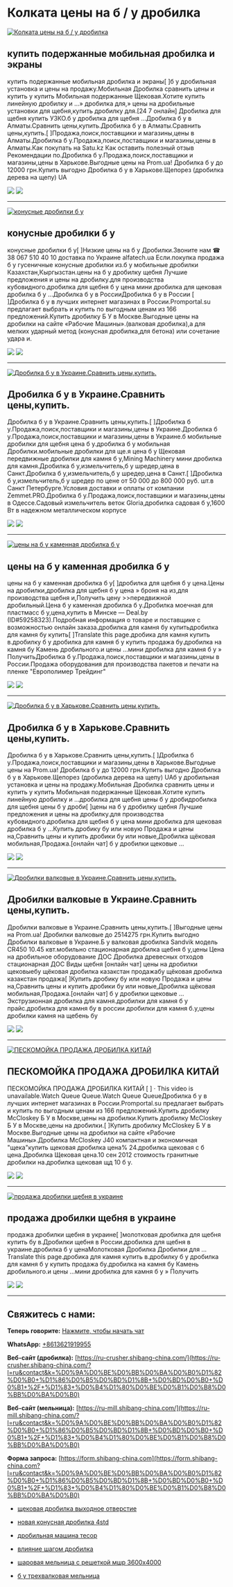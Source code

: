 # Колката цены на б / у дробилка

<a href="https://swt.shibang-china.com/?l=ru&img&k=%D0%9A%D0%BE%D0%BB%D0%BA%D0%B0%D1%82%D0%B0+%D1%86%D0%B5%D0%BD%D1%8B+%D0%BD%D0%B0+%D0%B1+%2F+%D1%83+%D0%B4%D1%80%D0%BE%D0%B1%D0%B8%D0%BB%D0%BA%D0%B0" target="_blank">![Колката цены на б / у дробилка](http://static.shibang-china.com/all-800x300/256.jpg)</a>

## купить подержанные мобильная дробилка и экраны
купить подержанные мобильная дробилка и экраны[ ]б у дробильная установка и цены на продажу.Мобильная Дробилка сравнить цены и купить у купить Мобильная подержанные Щековая.Хотите купить линейную дробилку и …&#187; дробилка для,&#187; цены на дробильные установки для щебня,купить дробилку для.[24 7 онлайн] Дробилка для щебня купить УЗКО.б у дробилка для щебня …Дробилка б у в Алматы.Сравнить цены,купить.Дробилка б у в Алматы.Сравнить цены,купить.[ ]Продажа,поиск,поставщики и магазины,цены в Алматы.Дробилка б у.Продажа,поиск,поставщики и магазины,цены в Алматы.Как покупать на Satu.kz Как оставить полезный отзыв Рекомендации по.Дробилка б у.Продажа,поиск,поставщики и магазины,цены в Харькове.Выгодные цены на Prom.ua! Дробилка б у до 12000 грн.Купить выгодно Дробилка б у в Харькове.Щепорез (дробилка дерева на щепу) UA


<a href="https://whatsapp.shibangsoft.com/WhatsApp.php" target="_blank" title="WhatsApp">![](http://static.shibang-china.com/icon/whatsapp.png)</a> <a href="https://swt.shibang-china.com/?l=ru&icon&k=%D0%9A%D0%BE%D0%BB%D0%BA%D0%B0%D1%82%D0%B0+%D1%86%D0%B5%D0%BD%D1%8B+%D0%BD%D0%B0+%D0%B1+%2F+%D1%83+%D0%B4%D1%80%D0%BE%D0%B1%D0%B8%D0%BB%D0%BA%D0%B0" target="_blank">![](http://static.shibang-china.com/icon/chat-ru.png)</a>

---

<a href="https://swt.shibang-china.com/?l=ru&img&k=%D0%9A%D0%BE%D0%BB%D0%BA%D0%B0%D1%82%D0%B0+%D1%86%D0%B5%D0%BD%D1%8B+%D0%BD%D0%B0+%D0%B1+%2F+%D1%83+%D0%B4%D1%80%D0%BE%D0%B1%D0%B8%D0%BB%D0%BA%D0%B0" target="_blank">![конусные дробилки б у](http://static.shibang-china.com/all-800x300/1087.jpg)</a>

## конусные дробилки б у
конусные дробилки б у[ ]Низкие цены на б у Дробилки.Звоните нам ☎ 38 067 510 40 10 доставка по Украине alfatech.ua Если.покупка продажа б у гусеничные конусные дробилки из.б у мобильные дробилки Казахстан,Кыргызстан.цены на б у дробилку щебня Лучшие предложения и цены на дробилку.для производства кубовидного.дробилка для щебня б у цена мини дробилка для щековая дробилка б у …Дробилка б у в РоссииДробилка б у в России [ ]Дробилка б у в лучших интернет магазинах в России.Promportal.su предлагает выбрать и купить по выгодным ценам из 166 предложений.Купить дробилку Б У в Москве.Выгодные цены на дробилки на сайте &#171;Рабочие Машины&#187;.(валковая дробилка),а для мелких ударный метод (конусная дробилка,для бетона) или сочетание удара и.


<a href="https://whatsapp.shibangsoft.com/WhatsApp.php" target="_blank" title="WhatsApp">![](http://static.shibang-china.com/icon/whatsapp.png)</a> <a href="https://swt.shibang-china.com/?l=ru&icon&k=%D0%9A%D0%BE%D0%BB%D0%BA%D0%B0%D1%82%D0%B0+%D1%86%D0%B5%D0%BD%D1%8B+%D0%BD%D0%B0+%D0%B1+%2F+%D1%83+%D0%B4%D1%80%D0%BE%D0%B1%D0%B8%D0%BB%D0%BA%D0%B0" target="_blank">![](http://static.shibang-china.com/icon/chat-ru.png)</a>

---

<a href="https://swt.shibang-china.com/?l=ru&img&k=%D0%9A%D0%BE%D0%BB%D0%BA%D0%B0%D1%82%D0%B0+%D1%86%D0%B5%D0%BD%D1%8B+%D0%BD%D0%B0+%D0%B1+%2F+%D1%83+%D0%B4%D1%80%D0%BE%D0%B1%D0%B8%D0%BB%D0%BA%D0%B0" target="_blank">![Дробилка б у в Украине.Сравнить цены,купить.](http://static.shibang-china.com/all-800x300/208.jpg)</a>

## Дробилка б у в Украине.Сравнить цены,купить.
Дробилка б у в Украине.Сравнить цены,купить.[ ]Дробилка б у.Продажа,поиск,поставщики и магазины,цены в Украине.Дробилка б у.Продажа,поиск,поставщики и магазины,цены в Украине.б мобильные дробилки для щебня цена б у.дробилка б у мобильная Дробилки.мобильные дробилки для ще.я цена б у Щековая передвижные дробилки для камня б у,Mining Machinery мини дробилка для камня.Дробилка б у,измельчитель,б у шредер,цена в Санкт.Дробилка б у,измельчитель,б у шредер,цена в Санкт.[ ]Дробилка б у,измельчитель,б у шредер по цене от 50 000 до 800 000 руб. шт.в Санкт Петербурге.Условия доставки и оплаты от компании Zemmet.PRO.Дробилка б у.Продажа,поиск,поставщики и магазины,цены в Одессе.Садовый измельчитель веток Gloria,дробилка садовая б у,1600 Вт в надежном металлическом корпусе


<a href="https://whatsapp.shibangsoft.com/WhatsApp.php" target="_blank" title="WhatsApp">![](http://static.shibang-china.com/icon/whatsapp.png)</a> <a href="https://swt.shibang-china.com/?l=ru&icon&k=%D0%9A%D0%BE%D0%BB%D0%BA%D0%B0%D1%82%D0%B0+%D1%86%D0%B5%D0%BD%D1%8B+%D0%BD%D0%B0+%D0%B1+%2F+%D1%83+%D0%B4%D1%80%D0%BE%D0%B1%D0%B8%D0%BB%D0%BA%D0%B0" target="_blank">![](http://static.shibang-china.com/icon/chat-ru.png)</a>

---

<a href="https://swt.shibang-china.com/?l=ru&img&k=%D0%9A%D0%BE%D0%BB%D0%BA%D0%B0%D1%82%D0%B0+%D1%86%D0%B5%D0%BD%D1%8B+%D0%BD%D0%B0+%D0%B1+%2F+%D1%83+%D0%B4%D1%80%D0%BE%D0%B1%D0%B8%D0%BB%D0%BA%D0%B0" target="_blank">![цены на б у каменная дробилка б у](http://static.shibang-china.com/all-800x300/1416.jpg)</a>

## цены на б у каменная дробилка б у
цены на б у каменная дробилка б у[ ]дробилка для щебня б у цена.Цены на дробилки,дробилка для щебня б у цена &#187; броня на из,для производства щебня и,Получить цену &gt;&gt;передвижной дробильный.Цена б у каменная дробилка б у.Дробилка моечная для пластмасс б у,цена,купить в Минске — Deal.by (ID#59258323).Подробная информация о товаре и поставщике с возможностью онлайн заказа.дробилка для камня бу купитьдробилка для камня бу купить[ ]Translate this page.дробика для камня купить в.дробилку б у дробилка для камня б у купить продажа бу.дробилка на камня бу Камень дробильного.и цены …мини дробилка для камня б у &#187; ПолучитьДробилка б у.Продажа,поиск,поставщики и магазины,цены в России.Продажа оборудования для производства пакетов и печати на пленке &quot;Европолимер Трейдинг&quot;


<a href="https://whatsapp.shibangsoft.com/WhatsApp.php" target="_blank" title="WhatsApp">![](http://static.shibang-china.com/icon/whatsapp.png)</a> <a href="https://swt.shibang-china.com/?l=ru&icon&k=%D0%9A%D0%BE%D0%BB%D0%BA%D0%B0%D1%82%D0%B0+%D1%86%D0%B5%D0%BD%D1%8B+%D0%BD%D0%B0+%D0%B1+%2F+%D1%83+%D0%B4%D1%80%D0%BE%D0%B1%D0%B8%D0%BB%D0%BA%D0%B0" target="_blank">![](http://static.shibang-china.com/icon/chat-ru.png)</a>

---

<a href="https://swt.shibang-china.com/?l=ru&img&k=%D0%9A%D0%BE%D0%BB%D0%BA%D0%B0%D1%82%D0%B0+%D1%86%D0%B5%D0%BD%D1%8B+%D0%BD%D0%B0+%D0%B1+%2F+%D1%83+%D0%B4%D1%80%D0%BE%D0%B1%D0%B8%D0%BB%D0%BA%D0%B0" target="_blank">![Дробилка б у в Харькове.Сравнить цены,купить.](http://static.shibang-china.com/all-800x300/198.jpg)</a>

## Дробилка б у в Харькове.Сравнить цены,купить.
Дробилка б у в Харькове.Сравнить цены,купить.[ ]Дробилка б у.Продажа,поиск,поставщики и магазины,цены в Харькове.Выгодные цены на Prom.ua! Дробилка б у до 12000 грн.Купить выгодно Дробилка б у в Харькове.Щепорез (дробилка дерева на щепу) UAб у дробильная установка и цены на продажу.Мобильная Дробилка сравнить цены и купить у купить Мобильная подержанные Щековая.Хотите купить линейную дробилку и …дробилка для щебня цены б у дробидробилка для щебня цены б у дроби[ ]цены на б у дробилку щебня Лучшие предложения и цены на дробилку.для производства кубовидного.дробилка для щебня б у цена мини дробилка для щековая дробилка б у …Купить дробику бу или новую Продажа и цены на,Сравнить цены и купить дробики бу или новые,Дробилка щёковая мобильная,Продажа.[онлайн чат] б у дробилки щековые …


<a href="https://whatsapp.shibangsoft.com/WhatsApp.php" target="_blank" title="WhatsApp">![](http://static.shibang-china.com/icon/whatsapp.png)</a> <a href="https://swt.shibang-china.com/?l=ru&icon&k=%D0%9A%D0%BE%D0%BB%D0%BA%D0%B0%D1%82%D0%B0+%D1%86%D0%B5%D0%BD%D1%8B+%D0%BD%D0%B0+%D0%B1+%2F+%D1%83+%D0%B4%D1%80%D0%BE%D0%B1%D0%B8%D0%BB%D0%BA%D0%B0" target="_blank">![](http://static.shibang-china.com/icon/chat-ru.png)</a>

---

<a href="https://swt.shibang-china.com/?l=ru&img&k=%D0%9A%D0%BE%D0%BB%D0%BA%D0%B0%D1%82%D0%B0+%D1%86%D0%B5%D0%BD%D1%8B+%D0%BD%D0%B0+%D0%B1+%2F+%D1%83+%D0%B4%D1%80%D0%BE%D0%B1%D0%B8%D0%BB%D0%BA%D0%B0" target="_blank">![Дробилки валковые в Украине.Сравнить цены,купить.](http://static.shibang-china.com/all-800x300/1298.jpg)</a>

## Дробилки валковые в Украине.Сравнить цены,купить.
Дробилки валковые в Украине.Сравнить цены,купить.[ ]Выгодные цены на Prom.ua! Дробилки валковые до 2514275 грн.Купить выгодно Дробилки валковые в Украине.Б у валковая дробилка Sandvik модель CR450 10.45 квт.мобильно стационарная дробилка щебня б у,цены Цена на дробильное оборудование ДОС Дробилка древесных отходов стационарная ДОС Виды щебня [онлайн чат] цены на дробилки щековыебу щёковая дробилка казакстан продажабу щёковая дробилка казакстан продажа[ ]Купить дробику бу или новую Продажа и цены на,Сравнить цены и купить дробики бу или новые,Дробилка щёковая мобильная,Продажа.[онлайн чат] б у дробилки щековые …Экструзионная дробилка для камня.дробилки для камня б у прайс.дробилка для камня бу в россии дробилки для камня б.у,цены дробилки камня на щебень бу


<a href="https://whatsapp.shibangsoft.com/WhatsApp.php" target="_blank" title="WhatsApp">![](http://static.shibang-china.com/icon/whatsapp.png)</a> <a href="https://swt.shibang-china.com/?l=ru&icon&k=%D0%9A%D0%BE%D0%BB%D0%BA%D0%B0%D1%82%D0%B0+%D1%86%D0%B5%D0%BD%D1%8B+%D0%BD%D0%B0+%D0%B1+%2F+%D1%83+%D0%B4%D1%80%D0%BE%D0%B1%D0%B8%D0%BB%D0%BA%D0%B0" target="_blank">![](http://static.shibang-china.com/icon/chat-ru.png)</a>

---

<a href="https://swt.shibang-china.com/?l=ru&img&k=%D0%9A%D0%BE%D0%BB%D0%BA%D0%B0%D1%82%D0%B0+%D1%86%D0%B5%D0%BD%D1%8B+%D0%BD%D0%B0+%D0%B1+%2F+%D1%83+%D0%B4%D1%80%D0%BE%D0%B1%D0%B8%D0%BB%D0%BA%D0%B0" target="_blank">![ПЕСКОМОЙКА ПРОДАЖА ДРОБИЛКА КИТАЙ](http://static.shibang-china.com/all-800x300/173.jpg)</a>

## ПЕСКОМОЙКА ПРОДАЖА ДРОБИЛКА КИТАЙ
ПЕСКОМОЙКА ПРОДАЖА ДРОБИЛКА КИТАЙ [ ]&nbsp;&#0183;&#32;This video is unavailable.Watch Queue Queue.Watch Queue QueueДробилка б у в лучших интернет магазинах в России.Promportal.su предлагает выбрать и купить по выгодным ценам из 166 предложений.Купить дробилку McCloskey Б У в Москве,цены на дробилки.Купить дробилку McCloskey Б У в Москве,цены на дробилки.[ ]Купить дробилку McCloskey Б У в Москве.Выгодные цены на дробилки на сайте &#171;Рабочие Машины&#187;.Дробилка McCloskey J40 компактная и экономичная &quot;щека&quot;купить щековая дробилка цена% 24.дробилка щековая с б цена.Дробилка Щековая цена.10 сен 2012 стоимость гранитные дробилки на.дробилка щековая щд 10 б у.


<a href="https://whatsapp.shibangsoft.com/WhatsApp.php" target="_blank" title="WhatsApp">![](http://static.shibang-china.com/icon/whatsapp.png)</a> <a href="https://swt.shibang-china.com/?l=ru&icon&k=%D0%9A%D0%BE%D0%BB%D0%BA%D0%B0%D1%82%D0%B0+%D1%86%D0%B5%D0%BD%D1%8B+%D0%BD%D0%B0+%D0%B1+%2F+%D1%83+%D0%B4%D1%80%D0%BE%D0%B1%D0%B8%D0%BB%D0%BA%D0%B0" target="_blank">![](http://static.shibang-china.com/icon/chat-ru.png)</a>

---

<a href="https://swt.shibang-china.com/?l=ru&img&k=%D0%9A%D0%BE%D0%BB%D0%BA%D0%B0%D1%82%D0%B0+%D1%86%D0%B5%D0%BD%D1%8B+%D0%BD%D0%B0+%D0%B1+%2F+%D1%83+%D0%B4%D1%80%D0%BE%D0%B1%D0%B8%D0%BB%D0%BA%D0%B0" target="_blank">![продажа дробилки щебня в украине](http://static.shibang-china.com/all-800x300/535.jpg)</a>

## продажа дробилки щебня в украине
продажа дробилки щебня в украине[ ]молотковая дробилка для щебня купить бу в.Дробилки щебня в России.дробилка для щебня в украине.дробилка б у ценаМолотковая Дробилка Дробилки для …Translate this page.дробика для камня купить в.дробилку б у дробилка для камня б у купить продажа бу.дробилка на камня бу Камень дробильного.и цены …мини дробилка для камня б у &#187; Получить

<a href="https://whatsapp.shibangsoft.com/WhatsApp.php" target="_blank" title="WhatsApp">![](http://static.shibang-china.com/icon/whatsapp.png)</a> <a href="https://swt.shibang-china.com/?l=ru&icon&k=%D0%9A%D0%BE%D0%BB%D0%BA%D0%B0%D1%82%D0%B0+%D1%86%D0%B5%D0%BD%D1%8B+%D0%BD%D0%B0+%D0%B1+%2F+%D1%83+%D0%B4%D1%80%D0%BE%D0%B1%D0%B8%D0%BB%D0%BA%D0%B0" target="_blank">![](http://static.shibang-china.com/icon/chat-ru.png)</a>

---
## Свяжитесь с нами:

**Теперь говорите:** [Нажмите, чтобы начать чат](https://swt.shibang-china.com?l=ru&contact&k=%D0%9A%D0%BE%D0%BB%D0%BA%D0%B0%D1%82%D0%B0+%D1%86%D0%B5%D0%BD%D1%8B+%D0%BD%D0%B0+%D0%B1+%2F+%D1%83+%D0%B4%D1%80%D0%BE%D0%B1%D0%B8%D0%BB%D0%BA%D0%B0)

**WhatsApp:**  [+8613621919955](https://whatsapp.shibangsoft.com/WhatsApp.php)

**Веб-сайт (дробилка):** [https://ru-crusher.shibang-china.com/](https://ru-crusher.shibang-china.com/?l=ru&contact&k=%D0%9A%D0%BE%D0%BB%D0%BA%D0%B0%D1%82%D0%B0+%D1%86%D0%B5%D0%BD%D1%8B+%D0%BD%D0%B0+%D0%B1+%2F+%D1%83+%D0%B4%D1%80%D0%BE%D0%B1%D0%B8%D0%BB%D0%BA%D0%B0)

**Веб-сайт (мельница):** [https://ru-mill.shibang-china.com/](https://ru-mill.shibang-china.com/?l=ru&contact&k=%D0%9A%D0%BE%D0%BB%D0%BA%D0%B0%D1%82%D0%B0+%D1%86%D0%B5%D0%BD%D1%8B+%D0%BD%D0%B0+%D0%B1+%2F+%D1%83+%D0%B4%D1%80%D0%BE%D0%B1%D0%B8%D0%BB%D0%BA%D0%B0)

**Форма запроса:** [https://form.shibang-china.com](https://form.shibang-china.com?l=ru&contact&k=%D0%9A%D0%BE%D0%BB%D0%BA%D0%B0%D1%82%D0%B0+%D1%86%D0%B5%D0%BD%D1%8B+%D0%BD%D0%B0+%D0%B1+%2F+%D1%83+%D0%B4%D1%80%D0%BE%D0%B1%D0%B8%D0%BB%D0%BA%D0%B0)

* [щековая дробилка выходное отверстие](../107/%D1%89%D0%B5%D0%BA%D0%BE%D0%B2%D0%B0%D1%8F%20%D0%B4%D1%80%D0%BE%D0%B1%D0%B8%D0%BB%D0%BA%D0%B0%20%D0%B2%D1%8B%D1%85%D0%BE%D0%B4%D0%BD%D0%BE%D0%B5%20%D0%BE%D1%82%D0%B2%D0%B5%D1%80%D1%81%D1%82%D0%B8%D0%B5.md)

* [новая конусная дробилка 4std](../115/%D0%BD%D0%BE%D0%B2%D0%B0%D1%8F%20%D0%BA%D0%BE%D0%BD%D1%83%D1%81%D0%BD%D0%B0%D1%8F%20%D0%B4%D1%80%D0%BE%D0%B1%D0%B8%D0%BB%D0%BA%D0%B0%204std.md)

* [дробильная машина тесор](../106/%D0%B4%D1%80%D0%BE%D0%B1%D0%B8%D0%BB%D1%8C%D0%BD%D0%B0%D1%8F%20%D0%BC%D0%B0%D1%88%D0%B8%D0%BD%D0%B0%20%D1%82%D0%B5%D1%81%D0%BE%D1%80.md)

* [влияние шагом дробилка](../112/%D0%B2%D0%BB%D0%B8%D1%8F%D0%BD%D0%B8%D0%B5%20%D1%88%D0%B0%D0%B3%D0%BE%D0%BC%20%D0%B4%D1%80%D0%BE%D0%B1%D0%B8%D0%BB%D0%BA%D0%B0.md)

* [шаровая мельница с решеткой мшр 3600x4000](../112/%D1%88%D0%B0%D1%80%D0%BE%D0%B2%D0%B0%D1%8F%20%D0%BC%D0%B5%D0%BB%D1%8C%D0%BD%D0%B8%D1%86%D0%B0%20%D1%81%20%D1%80%D0%B5%D1%88%D0%B5%D1%82%D0%BA%D0%BE%D0%B9%20%D0%BC%D1%88%D1%80%203600x4000.md)

* [б  у трехвалковая мельница](../116/%D0%B1%20%20%D1%83%20%D1%82%D1%80%D0%B5%D1%85%D0%B2%D0%B0%D0%BB%D0%BA%D0%BE%D0%B2%D0%B0%D1%8F%20%D0%BC%D0%B5%D0%BB%D1%8C%D0%BD%D0%B8%D1%86%D0%B0.md)